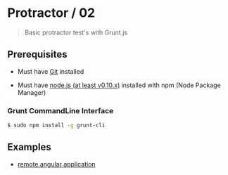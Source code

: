 # Protractor / 02 

> Basic protractor test's with Grunt.js


## Prerequisites

* Must have [Git](http://git-scm.com/) installed

* Must have [node.js (at least v0.10.x)](http://nodejs.org/) installed with npm (Node Package Manager)

### Grunt CommandLine Interface

```bash
$ sudo npm install -g grunt-cli
```


## Examples

* [remote angular application](01-remote-angular-app)

